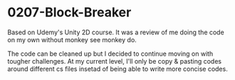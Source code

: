 # 0207-Block-Breaker
Based on Udemy's Unity 2D course. It was a review of me doing the code on my own without monkey see monkey do.

The code can be cleaned up but I decided to continue moving on with tougher challenges.
At my current level, I'll only be copy & pasting codes around different cs files insetad of being able to write more concise codes.
